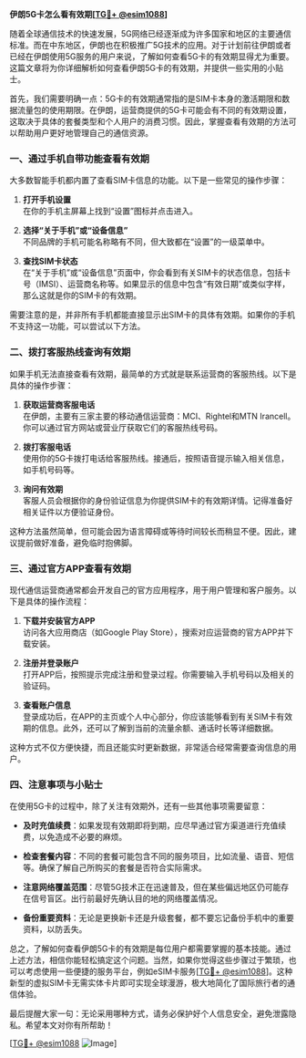 **伊朗5G卡怎么看有效期[[TG💪+ @esim1088](https://t.me/s/esim1088)]**

随着全球通信技术的快速发展，5G网络已经逐渐成为许多国家和地区的主要通信标准。而在中东地区，伊朗也在积极推广5G技术的应用。对于计划前往伊朗或者已经在伊朗使用5G服务的用户来说，了解如何查看5G卡的有效期显得尤为重要。这篇文章将为你详细解析如何查看伊朗5G卡的有效期，并提供一些实用的小贴士。

首先，我们需要明确一点：5G卡的有效期通常指的是SIM卡本身的激活期限和数据流量包的使用期限。在伊朗，运营商提供的5G卡可能会有不同的有效期设置，这取决于具体的套餐类型和个人用户的消费习惯。因此，掌握查看有效期的方法可以帮助用户更好地管理自己的通信资源。

### **一、通过手机自带功能查看有效期**

大多数智能手机都内置了查看SIM卡信息的功能。以下是一些常见的操作步骤：

1. **打开手机设置**  
   在你的手机主屏幕上找到“设置”图标并点击进入。

2. **选择“关于手机”或“设备信息”**  
   不同品牌的手机可能名称略有不同，但大致都在“设置”的一级菜单中。

3. **查找SIM卡状态**  
   在“关于手机”或“设备信息”页面中，你会看到有关SIM卡的状态信息，包括卡号（IMSI）、运营商名称等。如果显示的信息中包含“有效日期”或类似字样，那么这就是你的SIM卡的有效期。

需要注意的是，并非所有手机都能直接显示出SIM卡的具体有效期。如果你的手机不支持这一功能，可以尝试以下方法。

### **二、拨打客服热线查询有效期**

如果手机无法直接查看有效期，最简单的方式就是联系运营商的客服热线。以下是具体的操作步骤：

1. **获取运营商客服电话**  
   在伊朗，主要有三家主要的移动通信运营商：MCI、Rightel和MTN Irancell。你可以通过官方网站或营业厅获取它们的客服热线号码。

2. **拨打客服电话**  
   使用你的5G卡拨打电话给客服热线。接通后，按照语音提示输入相关信息，如手机号码等。

3. **询问有效期**  
   客服人员会根据你的身份验证信息为你提供SIM卡的有效期详情。记得准备好相关证件以方便验证身份。

这种方法虽然简单，但可能会因为语言障碍或等待时间较长而稍显不便。因此，建议提前做好准备，避免临时抱佛脚。

### **三、通过官方APP查看有效期**

现代通信运营商通常都会开发自己的官方应用程序，用于用户管理和客户服务。以下是具体的操作流程：

1. **下载并安装官方APP**  
   访问各大应用商店（如Google Play Store），搜索对应运营商的官方APP并下载安装。

2. **注册并登录账户**  
   打开APP后，按照提示完成注册和登录过程。你需要输入手机号码以及相关的验证码。

3. **查看账户信息**  
   登录成功后，在APP的主页或个人中心部分，你应该能够看到有关SIM卡有效期的信息。此外，还可以了解到当前的流量余额、通话时长等详细数据。

这种方式不仅方便快捷，而且还能实时更新数据，非常适合经常需要查询信息的用户。

### **四、注意事项与小贴士**

在使用5G卡的过程中，除了关注有效期外，还有一些其他事项需要留意：

- **及时充值续费**：如果发现有效期即将到期，应尽早通过官方渠道进行充值续费，以免造成不必要的麻烦。
  
- **检查套餐内容**：不同的套餐可能包含不同的服务项目，比如流量、语音、短信等。确保了解自己所购买的套餐是否符合实际需求。

- **注意网络覆盖范围**：尽管5G技术正在迅速普及，但在某些偏远地区仍可能存在信号盲区。出行前最好先确认目的地的网络覆盖情况。

- **备份重要资料**：无论是更换新卡还是升级套餐，都不要忘记备份手机中的重要资料，以防丢失。

总之，了解如何查看伊朗5G卡的有效期是每位用户都需要掌握的基本技能。通过上述方法，相信你能轻松搞定这个问题。当然，如果你觉得这些步骤过于繁琐，也可以考虑使用一些便捷的服务平台，例如eSIM卡服务[[TG💪+ @esim1088](https://t.me/s/esim1088)]。这种新型的虚拟SIM卡无需实体卡片即可实现全球漫游，极大地简化了国际旅行者的通信体验。

最后提醒大家一句：无论采用哪种方式，请务必保护好个人信息安全，避免泄露隐私。希望本文对你有所帮助！

[[TG💪+ @esim1088](https://t.me/s/esim1088) ![Image](https://i.postimg.cc/4NQfJmqS/Snipaste-2025-05-13-00-14-12.png)]